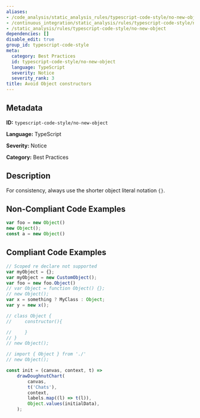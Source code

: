 ```yaml
---
aliases:
- /code_analysis/static_analysis_rules/typescript-code-style/no-new-object
- /continuous_integration/static_analysis/rules/typescript-code-style/no-new-object
- /static_analysis/rules/typescript-code-style/no-new-object
dependencies: []
disable_edit: true
group_id: typescript-code-style
meta:
  category: Best Practices
  id: typescript-code-style/no-new-object
  language: TypeScript
  severity: Notice
  severity_rank: 3
title: Avoid Object constructors
---
```

<!--  SOURCED FROM https://github.com/DataDog/datadog-static-analyzer-rule-docs -->


## Metadata
**ID:** `typescript-code-style/no-new-object`

**Language:** TypeScript

**Severity:** Notice

**Category:** Best Practices

## Description
For consistency, always use the shorter object literal notation `{}`.

## Non-Compliant Code Examples
```typescript
var foo = new Object()
new Object();
const a = new Object()
```

## Compliant Code Examples
```typescript
// Scoped re declare not supported
var myObject = {};
var myObject = new CustomObject();
var foo = new foo.Object()
// var Object = function Object() {};
// new Object();
var x = something ? MyClass : Object;
var y = new x();

// class Object {
//     constructor(){

//     }
// }
// new Object();

// import { Object } from './'
// new Object();

const init = (canvas, context, t) =>
	drawDoughnutChart(
		canvas,
		t('Chats'),
		context,
		labels.map((l) => t(l)),
		Object.values(initialData),
	);
```
